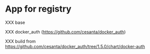 # App for registry

XXX base

XXX docker_auth (https://github.com/cesanta/docker_auth)

XXX build from https://github.com/cesanta/docker_auth/tree/1.5.0/chart/docker-auth

